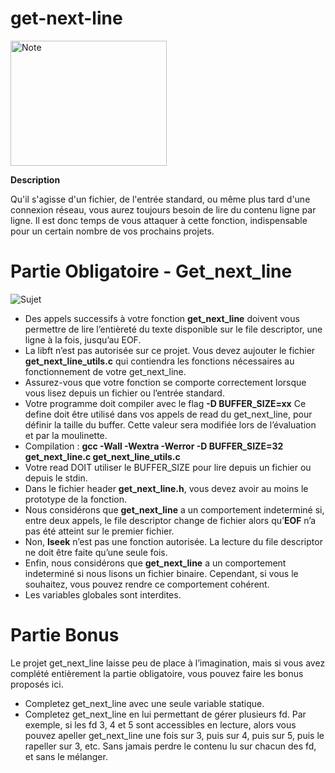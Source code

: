 # get-next-line

<img alt="Note" src="https://user-images.githubusercontent.com/45235527/96751780-e4a25780-13cd-11eb-9d06-aa687ff25143.png" width="250" height="200" />

<strong>Description</strong>

Qu'il s'agisse d'un fichier, de l'entrée standard, ou même plus tard d'une connexion réseau, vous aurez 
toujours besoin de lire du contenu ligne par ligne. Il est donc temps de vous attaquer à cette fonction, 
indispensable pour un certain nombre de vos prochains projets.


# Partie Obligatoire - Get_next_line

![Sujet](https://user-images.githubusercontent.com/45235527/96753205-d0f7f080-13cf-11eb-9730-1a2309c69664.png)

- Des appels successifs à votre fonction <strong>get_next_line</strong> doivent vous permettre de
lire l’entièreté du texte disponible sur le file descriptor, une ligne à la fois, jusqu’au
EOF.
- La libft n’est pas autorisée sur ce projet. Vous devez aujouter le fichier <strong>get_next_line_utils.c</strong>
qui contiendra les fonctions nécessaires au fonctionnement de votre get_next_line.
- Assurez-vous que votre fonction se comporte correctement lorsque vous lisez depuis
un fichier ou l’entrée standard.
- Votre programme doit compiler avec le flag <strong>-D BUFFER_SIZE=xx</strong> Ce define doit
être utilisé dans vos appels de read du get_next_line, pour définir la taille du
buffer. Cette valeur sera modifiée lors de l’évaluation et par la moulinette.
- Compilation : <strong>gcc -Wall -Wextra -Werror -D BUFFER_SIZE=32 get_next_line.c
get_next_line_utils.c</strong>
- Votre read DOIT utiliser le BUFFER_SIZE pour lire depuis un fichier ou depuis
le stdin.
- Dans le fichier header <strong>get_next_line.h</strong>, vous devez avoir au moins le prototype
de la fonction.
- Nous considérons que <strong>get_next_line</strong> a un comportement indeterminé si, entre
deux appels, le file descriptor change de fichier alors qu’<strong>EOF</strong> n’a pas été atteint
sur le premier fichier.
- Non, <strong>lseek</strong> n’est pas une fonction autorisée. La lecture du file descriptor ne doit
être faite qu’une seule fois.
- Enfin, nous considérons que <strong>get_next_line</strong> a un comportement indeterminé si
nous lisons un fichier binaire. Cependant, si vous le souhaitez, vous pouvez rendre
ce comportement cohérent.
- Les variables globales sont interdites.


# Partie Bonus

Le projet get_next_line laisse peu de place à l’imagination, mais si vous avez complété 
entièrement la partie obligatoire, vous pouvez faire les bonus proposés ici.

- Completez get_next_line avec une seule variable statique.
- Completez get_next_line en lui permettant de gérer plusieurs fd. Par exemple, si
les fd 3, 4 et 5 sont accessibles en lecture, alors vous pouvez apeller get_next_line
une fois sur 3, puis sur 4, puis sur 5, puis le rapeller sur 3, etc. Sans jamais perdre
le contenu lu sur chacun des fd, et sans le mélanger.
